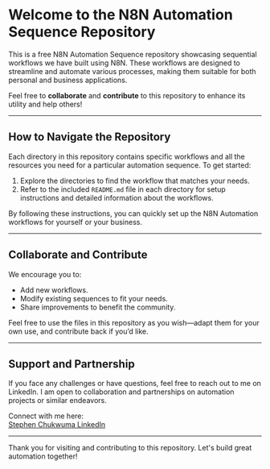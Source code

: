 # Welcome to the N8N Automation Sequence Repository

This is a free N8N Automation Sequence repository showcasing sequential workflows we have built using N8N. These workflows are designed to streamline and automate various processes, making them suitable for both personal and business applications.

Feel free to **collaborate** and **contribute** to this repository to enhance its utility and help others!

---

## How to Navigate the Repository

Each directory in this repository contains specific workflows and all the resources you need for a particular automation sequence. To get started:

1. Explore the directories to find the workflow that matches your needs.
2. Refer to the included `README.md` file in each directory for setup instructions and detailed information about the workflows.

By following these instructions, you can quickly set up the N8N Automation workflows for yourself or your business.

---

## Collaborate and Contribute

We encourage you to:
- Add new workflows.
- Modify existing sequences to fit your needs.
- Share improvements to benefit the community.

Feel free to use the files in this repository as you wish—adapt them for your own use, and contribute back if you’d like.

---

## Support and Partnership

If you face any challenges or have questions, feel free to reach out to me on LinkedIn. I am open to collaboration and partnerships on automation projects or similar endeavors.

Connect with me here:  
[Stephen Chukwuma LinkedIn](https://www.linkedin.com/in/stephen-chukwuma-575240222/)

---

Thank you for visiting and contributing to this repository. Let's build great automation together!
